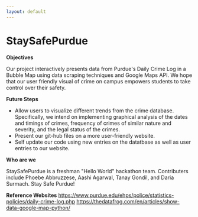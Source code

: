 ```yaml
---
layout: default
---
```


# StaySafePurdue



**Objectives**

 Our project interactively presents data from Purdue's Daily Crime Log in a Bubble Map using data scraping techniques and Google Maps API. 
 We hope that our user friendly visual of crime on campus empowers students to take control over their safety. 
 

**Future Steps**

- Allow users to visualize different trends from the crime database. Specifically, we intend on implementing graphical analysis of the 
dates and timings of crimes, frequency of crimes of similar nature and severity, and the legal status of the crimes.
- Present our git-hub files on a more user-friendly website.
- Self update our code using new entries on the datatbase as well as user entries to our website.


**Who are we**

StaySafePurdue is a freshman "Hello World" hackathon team. Contributers include Phoebe Abbruzzese, Aashi Agarwal, Tanay Gondil, and Daria Surmach.
Stay Safe Purdue!


**Reference Websites**
https://www.purdue.edu/ehps/police/statistics-policies/daily-crime-log.php
https://thedatafrog.com/en/articles/show-data-google-map-python/

